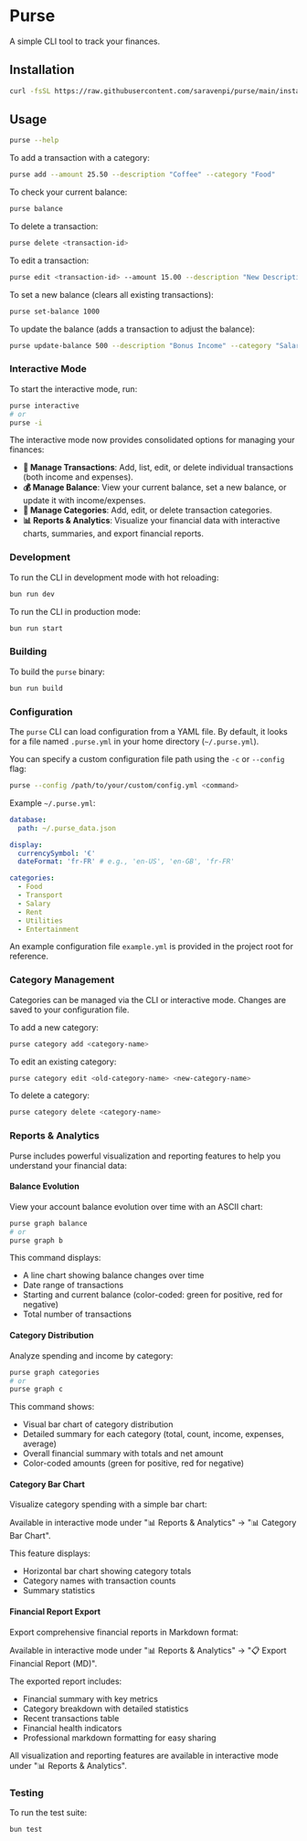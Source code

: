 # Purse

A simple CLI tool to track your finances.

## Installation

```bash
curl -fsSL https://raw.githubusercontent.com/saravenpi/purse/main/install.sh | sh
```

## Usage

```bash
purse --help
```

To add a transaction with a category:

```bash
purse add --amount 25.50 --description "Coffee" --category "Food"
```

To check your current balance:

```bash
purse balance
```

To delete a transaction:

```bash
purse delete <transaction-id>
```

To edit a transaction:

```bash
purse edit <transaction-id> --amount 15.00 --description "New Description" --category "New Category"
```

To set a new balance (clears all existing transactions):

```bash
purse set-balance 1000
```

To update the balance (adds a transaction to adjust the balance):

```bash
purse update-balance 500 --description "Bonus Income" --category "Salary"
```

### Interactive Mode

To start the interactive mode, run:

```bash
purse interactive
# or
purse -i
```

The interactive mode now provides consolidated options for managing your finances:

*   **📝 Manage Transactions**: Add, list, edit, or delete individual transactions (both income and expenses).
*   **💰 Manage Balance**: View your current balance, set a new balance, or update it with income/expenses.
*   **📂 Manage Categories**: Add, edit, or delete transaction categories.
*   **📊 Reports & Analytics**: Visualize your financial data with interactive charts, summaries, and export financial reports.


### Development

To run the CLI in development mode with hot reloading:

```bash
bun run dev
```

To run the CLI in production mode:

```bash
bun run start
```

### Building

To build the `purse` binary:

```bash
bun run build
```

### Configuration

The `purse` CLI can load configuration from a YAML file. By default, it looks for a file named `.purse.yml` in your home directory (`~/.purse.yml`).

You can specify a custom configuration file path using the `-c` or `--config` flag:

```bash
purse --config /path/to/your/custom/config.yml <command>
```

Example `~/.purse.yml`:

```yaml
database:
  path: ~/.purse_data.json

display:
  currencySymbol: '€'
  dateFormat: 'fr-FR' # e.g., 'en-US', 'en-GB', 'fr-FR'

categories:
  - Food
  - Transport
  - Salary
  - Rent
  - Utilities
  - Entertainment
```

An example configuration file `example.yml` is provided in the project root for reference.

### Category Management

Categories can be managed via the CLI or interactive mode. Changes are saved to your configuration file.

To add a new category:

```bash
purse category add <category-name>
```

To edit an existing category:

```bash
purse category edit <old-category-name> <new-category-name>
```

To delete a category:

```bash
purse category delete <category-name>
```

### Reports & Analytics

Purse includes powerful visualization and reporting features to help you understand your financial data:

#### Balance Evolution

View your account balance evolution over time with an ASCII chart:

```bash
purse graph balance
# or
purse graph b
```

This command displays:
- A line chart showing balance changes over time
- Date range of transactions
- Starting and current balance (color-coded: green for positive, red for negative)
- Total number of transactions

#### Category Distribution

Analyze spending and income by category:

```bash
purse graph categories
# or
purse graph c
```

This command shows:
- Visual bar chart of category distribution
- Detailed summary for each category (total, count, income, expenses, average)
- Overall financial summary with totals and net amount
- Color-coded amounts (green for positive, red for negative)

#### Category Bar Chart

Visualize category spending with a simple bar chart:

Available in interactive mode under "📊 Reports & Analytics" → "📊 Category Bar Chart".

This feature displays:
- Horizontal bar chart showing category totals
- Category names with transaction counts
- Summary statistics

#### Financial Report Export

Export comprehensive financial reports in Markdown format:

Available in interactive mode under "📊 Reports & Analytics" → "📋 Export Financial Report (MD)".

The exported report includes:
- Financial summary with key metrics
- Category breakdown with detailed statistics
- Recent transactions table
- Financial health indicators
- Professional markdown formatting for easy sharing

All visualization and reporting features are available in interactive mode under "📊 Reports & Analytics".

### Testing

To run the test suite:

```bash
bun test
```